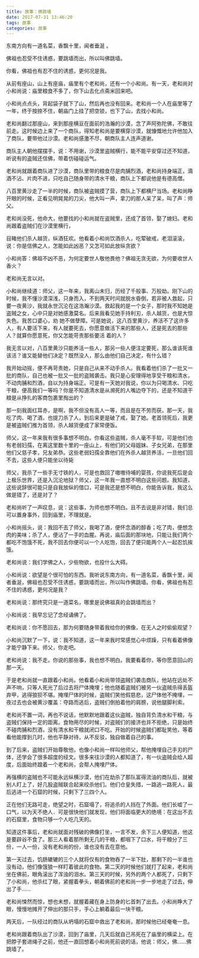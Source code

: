 ```yaml
---
title: 故事：佛跳墙
date: 2017-07-31 13:46:20
tags: 故事
categories: 故事
---
```


东南方向有一道名菜，香飘十里，闻者垂涎 。

佛祖也忍受不住诱惑，要跳墙而出，所以叫佛跳墙。 

你看，佛祖也有忍不住的诱惑，更何况是我。

从前有座山，山上有座庙，庙里有个老和尚，还有一个小和尚。有一天，老和尚对小和尚说：庙里粮食不多了，你下山去化点斋米回来吧。 

小和尚点点头，背起袋子就下了山，然后再也没有回来。老和尚一个人在庙里等了一年，终于按捺不住，朝庙门上挂了把空锁，也下了山，去找小和尚。 
<!--more-->
老和尚翻过那座山，来到那座横亘在面前的浩瀚的沙漠，念了声阿弥陀佛，不敢往前走。这时候边上来了一个商队，得知老和尚是要横穿沙漠，就慷慨地允许他加入了商队，要带他过沙漠。老和尚感激不尽，朝商队主人连声道谢。 

商队主人朝他摆摆手，说：不用谢，沙漠里盗贼横行，能不能平安穿过还不知道，听说有的盗贼还信佛，带着仿碰碰运气。 

老和尚就跟着商队进了沙漠，商队里带的粮食尽是肉脯烈酒，老和尚持身端正，滴酒不沾、片肉不进，只吃自己随身带的清水干粮，商队上下都说他是有德高僧。 

八百里黄沙走了一半的时候，商队被盗贼摸了营，商队上下都横尸当场。老和尚睁开眼的时候，正看见明晃晃的刀尖，他大叫一声，拿刀的那人呆了呆，叫了声：师父。 

老和尚没死，他命大，他要找的小和尚就在盗贼里，还成了首领，娶了媳妇。老和尚跟着盗贼们在沙漠里横行， 

目睹他们杀人越货，纵酒狂欢。他看着小和尚饮酒杀人，吃荤破戒，老泪滚滚，说：你是信佛之人，怎能如此凶恶？又怎可如此放纵贪欲？ 

小和尚答：佛祖不凶不恶，为何定要世人敬他畏他？佛祖无贪无欲，为何要收世人香火？ 

老和尚无言以对。 

小和尚继续道：师父，这一年来，我离山未归，历经了千般事、万般劫。刚下山的时候，我不懂沙漠深浅，只身而入，不到两天时间就脱水昏倒，若非被人救起，只要一夜黄沙，我就永世沉沦在这浩瀚沙漠。救起我的是一个女子，那时我不知她是盗贼之女，心中只是对她感激莫名。后来我看见她手持利刃，杀人越货，也是大惊失色。我苦口婆心，劝 她不做孽障。可是她说，这八百里黄沙，养活不了这许多人，有人要活下来，有人就要死去，你愿意做活下来的那些人，还是死去的那些人？就算你愿意死，你又怎能苛责那些要活 着的人？ 

我无言以对，八百里黄沙只能养活一些人，那另一些人便注定要死，那么谁该死谁该活？谁又能替他们决定？既然没人，那么由他们自己决定，有什么错？ 

我开始动摇，便不再苛责她，只是自己从来不动手杀人。我看着他们杀了一批又一批的商队，自己也被一批又一批的盗贼袭击。我只是心安理得地享受干粮和清水，不动肉脯和烈酒，自以为持身端正。可是有一天她对我说，你以为只喝清水、只吃干粮，便高我们一等吗？你是不知道清水是从濒死的人嘴边夺下的，还是不知道干粮是从挣扎的客商包裹里掏出的？ 

那一刻我面红耳赤，是啊，我不但没有高人一等，而且是在不劳而获。那一天，我吃了肉、喝了酒，也提刀杀了人，到后来更是破了戒，娶了她。老首领死后，我更是被盗贼们推为首领，杀人越货便成了家常便饭。 

师父，这一年来我有很多事想不明白。你看这些盗贼，杀人毫不手软，可是他们也有老弱妇孺，在离这里数十里的一座山上，有他们的父母姐妹、子女兄弟，在那里他们父慈子孝，兄友弟恭。这些老弱妇孺全靠他们在外杀人越货养活，一旦他们回不去，这些人便只能坐以待毙 

师父，我杀了一些手无寸铁的人，可是也救回了嗷嗷待哺的婴孩，你说我死后是会上极乐世界，还是入沉沦地狱？师父，这一年我一直想不明白这些问题。我知道，这些说辞很可能只是自我放纵的借口，可是我还是想不明白，你能告诉我，我这么做是错了，还是对了？ 

老和尚听了一声叹息，说：这些事，为师也想不明白。且不去说是非对错，我们总可以置身事外，回到庙里，不理就是。 

小和尚摇头，说：我回不去了师父，我喝了酒，便怀念酒的醇香；吃了肉，便想念肉的美味；杀了人，便沾了一手的血腥。再说，庙后面的那块地，只能让我们两个都吃不饱饿不死，我不回去你便可以一个人吃饱，回去了便只能两个人一起忍饥挨饿。 

老和尚说：我们学佛之人，少些物欲，也投什么大碍。 

小和尚说：欲望是个很可怕的东西。我听说东南方向，有一道名菜，香飘十里，闻者垂涎，佛祖也忍受不住诱惑，要跳墙而出，所以叫作佛跳墙。你看，佛祖也有忍不住的诱惑，更何况是我？ 

老和尚说：那终究只是一道菜名，哪里是说佛祖真的会跳墙而出？ 

小和尚说：我早忘记了念经诵佛了。 

老和尚说：你不愿回去，那为何要随身带着我给你的佛像，在无人之时偷偷观望？ 

小和尚沉默了一下，说：我不知道，这一年来我时常感觉心中烦躁，只有看着佛像才能宁静下来。师父，你走吧。 

老和尚说：我不走。你说的那些事，我也想不明白。我要看着你，等你愿意回山的那一天。 

于是老和尚就一直跟着小和尚。他看着小和尚带领盗贼们袭击商队，他站在远处不声不响，只等人死光了后过去将尸体掩埋；他也随着盗贼们被另一伙盗贼杀得丢盔弃甲，逃得狼狈不堪。掩埋尸体的时候，盗贼们笑他假慈悲，这尸体他不掩埋，一夜过去也会被黄沙覆盖：夺路而逃后，盗贼们倒拍着他的肩膀，说他腿脚利索。 

老和尚不置一词，再也不说话，他默默地跟着这伙盗贼，独自背负清水和干粮，与盗贼们保持一定的距离。食物用尽的时候，对盗贼们的接济也并不拒绝，只是始终不碰肉脯和烈酒，没有清水和干粮就闭口不吃。开始的时候盗贼们都耻笑他，等着看他能撑到几时，他也平静对待，从不反驳，独自做着自己的事。 

到了后来，盗贼们开始尊敬他，也像小和尚一样叫他师父，帮他掩埋自己手刃的尸体，还学会了很多超度的经文。很多来往沙漠的人都知道了，有一伙盗贼会给人超度，后面始终踉着一个老和尚，会帮人掩埋尸体。 

再强横的盗贼也不可能永远纵横沙漠，他们在劫杀了那队富得流油的商队后，就被别人盯上了，好几股盗贼联合起来绞杀他们。他们仓皇失措，一路逃一路死人，最后逃进一个石窟的时候，只剩下了三四个人。 

正在他们无路可走，绝望之时，石窟塌了，将追杀的人挡在了外面。他们长嘘了一口气，以为天不绝人．可是很快他们就发现，他们将面临更大的绝境：在这出不去的石窟里，食物只够一个人吃几天的。 

知道这件事后，老和尚就面对残破的佛像打坐，一言不发，余下三人便知道，他这是要辟谷不食了。那三人看着那所剩无几的干粮，都咽下了口水，将干粮分了三份，一人一份，没有老和尚的份，谁也没有去在意他。 

第一天过去，饥肠辘辘的三个人就将仅有的食物吞了一半下肚，那剩下的一半谁也没有动，他们像饿狼一样盯着彼此的食物。第二天的时候他们就打了起来，老和尚坐在佛前，眼角滚出了浑浊的泪水。第三天的时候，另外的两个人都死了，只剩下了小和尚，他杀红了眼，紧握着拳头，朝着佛前的老和尚一步一步地走了过去，伸出了手…… 

老和尚悚然而惊，想也未想，就握着藏在身上防身的匕首刺了出去。小和尚睁大了眼，慢慢地摊开了伸出的那只手，手心上躺着最后一块干粮。 

两天后，一队经过的商队从坍塌的石窟中救出了老和尚，那时候他已经奄奄一息。 

老和尚跟着商队出了沙漠，回到了庙里，几天后就自己吊死在了庙里的横梁上。在把脖子套进绳子之前，他还一直回想着小和尚死前说的话，他说：师父，佛……佛跳墙了。